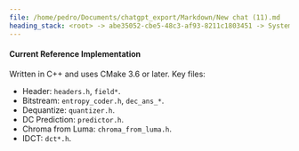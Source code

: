 ```yaml
---
file: /home/pedro/Documents/chatgpt_export/Markdown/New chat (11).md
heading_stack: <root> -> abe35052-cbe5-48c3-af93-8211c1803451 -> System -> 8f3ecc4a-8b68-4f89-9885-144c44a41411 -> System -> aaa23237-a0ee-437a-8a74-7126fe1c65dc -> User -> XL Overview -> Requirements -> General architecture -> File Structure -> Lossless -> Current Reference Implementation -> Conventions -> Architecture -> Decoder overview -> 47439873-a420-4f30-b9a3-bb77dd2a5aec -> Assistant -> Comprehensive Summary for CFFI Bindings for libjxl -> Key Requirements -> General Architecture -> File Structure -> Lossless -> Current Reference Implementation
---
```

#### Current Reference Implementation

Written in C++ and uses CMake 3.6 or later. Key files:
- Header: `headers.h`, `field*`.
- Bitstream: `entropy_coder.h`, `dec_ans_*`.
- Dequantize: `quantizer.h`.
- DC Prediction: `predictor.h`.
- Chroma from Luma: `chroma_from_luma.h`.
- IDCT: `dct*.h`.

